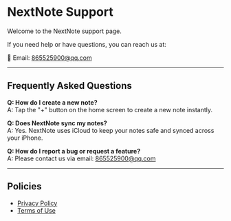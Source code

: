 # NextNote Support

Welcome to the NextNote support page.

If you need help or have questions, you can reach us at:

📧 Email: 865525900@qq.com

---

## Frequently Asked Questions

**Q: How do I create a new note?**  
A: Tap the "+" button on the home screen to create a new note instantly.

**Q: Does NextNote sync my notes?**  
A: Yes. NextNote uses iCloud to keep your notes safe and synced across your iPhone.

**Q: How do I report a bug or request a feature?**  
A: Please contact us via email: 865525900@qq.com  

---

## Policies

- [Privacy Policy](https://yourname.github.io/nextnote-site/privacy.html)  
- [Terms of Use](https://yourname.github.io/nextnote-site/terms.html)  
